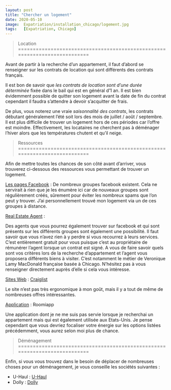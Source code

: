 ```yaml
---
layout: post
title: "Chercher un logement"
date: 2020-05-10
image:  Expatriation/installation_chicago/logement.jpg
tags:   [Expatriation, Chicago]
---
```


> Location
==========================================================================

Avant de partir à la recherche d’un appartement, il faut d’abord se renseigner sur les contrats de location qui sont différents des contrats français.

Il est bon de savoir que *les contrats de location sont d’une durée déterminée* fixée dans le bail qui est en général d’1 an. Il est bien évidemment possible de quitter son logement avant la date de fin du contrat cependant il faudra s’attendre à devoir s’acquitter de frais. 

De plus, vous noterez une vraie *saisonnalité des contrats*, les contrats débutant généralement l’été soit lors des mois de juillet / août / septembre. Il est plus difficile de trouver un logement hors de ces périodes car l’offre est moindre. Effectivement, les locataires ne cherchent pas à déménager l’hiver alors que les températures chutent et qu’il neige.


> Ressources
==========================================================================

Afin de mettre toutes les chances de son côté avant d’arriver, vous trouverez ci-dessous des ressources vous permettant de trouver un logement.

<u>Les pages Facebook</u> : De nombreux groupes facebook existent. Cela ne servirait à rien que je les énumère ici car de nouveaux groupes sont régulièrement créés, sûrement pour éviter les  nombreux spams que l’on peut y trouver. J’ai personnellement trouvé mon logement via un de ces groupes à distance.

<u>Real Estate Agent</u> :

Des agents que vous pourrez également trouver sur facebook et qui sont présents sur les différents groupes sont également une possibilité. Il faut savoir que vous n’avez rien à y perdre si vous recourrez à leurs services. C’est entièrement gratuit pour vous puisque c’est au propriétaire de rémunérer l’agent lorsque un contrat est signé. A vous de faire savoir quels sont vos critères lors de la recherche d’appartement et l’agent vous proposera différents biens à visiter. C’est notamment le métier de Veronique Lamy MacDonald française basée à Chicago. N’hésitez pas à vous renseigner directement auprès d’elle si cela vous intéresse.

<u>Sites Web</u> : [Craiglist](https://chicago.craigslist.org/)

Le site n’est pas très ergonomique à mon goût, mais il y a tout de même de nombreuses offres intéressantes.

<u>Application</u> : Roomiapp

Une application dont je ne me suis pas servie lorsque je recherchai un appartement mais qui est également utilisée aux Etats-Unis. Je pense cependant que vous devriez focaliser votre énergie sur les options listées précédemment, vous aurez selon moi plus de chance.


> Déménagement
==========================================================================

Enfin, si vous vous trouvez dans le besoin de déplacer de nombreuses choses pour un déménagement, je vous conseille les sociétés suivantes :
-	U-Haul : [U-Haul](https://www.uhaul.com/)
-	Dolly : [Dolly](https://dolly.com/)
